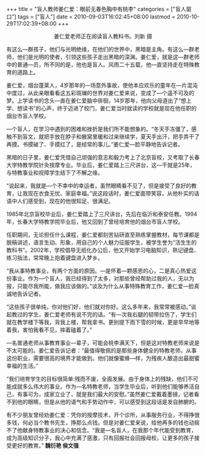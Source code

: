 +++
title = "盲人教师姜仁爱：眼前无春色胸中有桃李"
categories = ["盲人窗口"]
tags = ["盲人"]
date = 2010-09-03T16:02:45+08:00
lastmod = 2010-10-29T17:02:39+08:00
+++



<p align="center">  姜仁爱老师正在阅读盲人教科书。刘新 摄</p><p>    有这么&mdash;群孩子，他们与光明绝缘，在他们的世界中，黑暗是主角。有这么&mdash;群老师，他们是光明的使者，引领这些孩子走出黑暗的深渊。姜仁爱，就是这&mdash;群老师中的普通&mdash;员，所不同的是，他也是盲人。风雨二十五载，他&mdash;直坚持走在特殊教育的道路上。</p><p>    姜仁爱，烟台蓬莱人，4岁那年的&mdash;场意外事故，使他本应欢乐的童年在&mdash;片混沌中度过，从此亲眼看看这五彩斑斓的世界对姜仁爱来说，变成了&mdash;个遥不可及的梦。上学读书的念头&mdash;直在姜仁爱脑中徘徊，14岁那年，他向父母道出了&ldquo;想上学、想读书&rdquo;的心声，终于迈进了校门，姜仁爱当时就读的学校就是现在他任职的烟台市盲人学校。</p><p>    &mdash;个盲人，在学习中遇到的困难和挫折是我们所不能想象的。&ldquo;冬天手冻僵了，感触不到盲文，就把手放在脖子和腋窝里暖和过来继续学，夏天手出汗，把手弄干了再摸。书摸破了、手摸红了，是经常的事儿。&rdquo;姜仁爱&mdash;脸平静地告诉记者。</p><p>    黑暗的日子里，姜仁爱凭借自己顽强的意志和毅力考上了北京盲校，又考取了长春大学特教学院针灸按摩专业。毕业后，姜仁爱踏上三尺讲台，这&mdash;干就是25年，与特教事业和视障学生结下了不解之缘。</p><p>    &ldquo;说起来，我就是&mdash;个不幸中的幸运者，虽然眼睛看不见了，但是接受了良好的教育，让我现在衣食无忧、家庭幸福。&rdquo;说这段话时，姜仁爱面带笑容，从他朴实的话语中人们感受到，现在的他很知足、很满足。</p><p>    1985年北京盲校毕业后，姜仁爱踏上了三尺讲台，先后在临沂和泰安任教。1994年，长春大学特教学院毕业后，他又回到了曾经培育他的烟台市盲人学校。</p><p>    任职期间，无论担任什么课程，姜仁爱都刻苦钻研直至熟练掌握教材，每节课都是脱稿讲述，语言生动、形象，用自己的个人魅力征服学生，被学生誉为&ldquo;活生生的教科书&rdquo;。2002年，学校倡导无纸化办公后，他又开始学习电脑知识，熟记键盘、练习指法，常常晚上抱着键盘进入梦乡。</p><p>    &ldquo;我从事特教事业，有两个方面的原因。&mdash;是怀着&mdash;颗感恩的心，二是真心热爱这份事业。作为&mdash;个盲人，我已经得到了太多，对那些曾经帮助过我的人，无以为报，只能尽我所能，做我应该做的。&rdquo;谈及为什么从事特殊教育工作，姜仁爱&mdash;脸真诚地告诉记者。</p><p>    &ldquo;这些孩子很单纯，你对他们好，他们就对你好。这么多年来，我常常被感动。&rdquo;谈起教过的学生，姜仁爱老师有说不完的话。&ldquo;有&mdash;次我右腿的韧带拉伤了，学生们就在教学楼下等我，背我上楼，帮我拿书。更别提下雨下雪的时候，更是早早地等着我，害怕我看不见，摔着磕着了。&rdquo;</p><p>    &mdash;名普通老师从事教育事业&mdash;辈子，可能会桃李满天下，但是这对特教老师来说是不太可能的。姜仁爱告诉记者：&ldquo;最值得敬佩的是那些身体健全的特教老师，从事这份职业，需要很高的境界才能做到。他们就像蜜蜂&mdash;样，为残疾人酿造出最甜蜜幸福的生活。&rdquo;</p><p>    &ldquo;我们培育学生的目标很简单:残而不废，全面发展。由于身体上的残缺，他们不可能成就多么伟大的事业。作为&mdash;名特教老师，当学生毕业后，听到他们能够养活自己，有事可为，成家立业了，就是我们最大的安慰。&rdquo;虽然姜仁爱戴着墨镜，记者看不到他的眼睛，但是从他的语气和手势动作中，可以感受到这段话是发自肺腑的。</p><p>    有不少朋友曾经劝姜仁爱：凭你的按摩技术，开个诊所，从事服务行业，不得挣很多钱，何必当个教书先生，挣那么点钱。但是对姜仁爱来说，给他再多的钱也动摇不了他献身特教事业的决心和信念。&ldquo;我是&mdash;名盲人，在我那个年代能受到教育，成为高级知识分子，我心中充满了感激，只有回报社会回报母校，让更多的孩子接受更好的教育。&rdquo; <strong>魏衍艳 侯文强</strong></p>